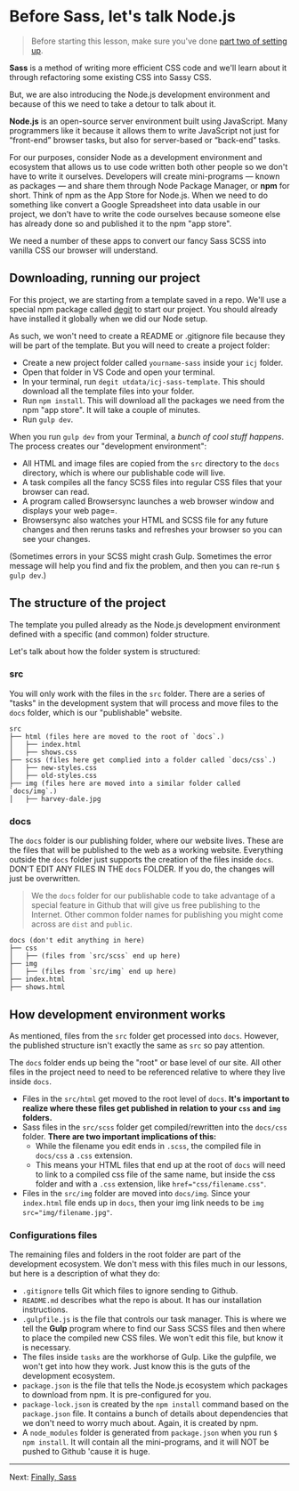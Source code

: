 # Before Sass, let's talk Node.js

> Before starting this lesson, make sure you've done [part two of setting up](https://github.com/utdata/icj-setting-up/blob/main/README.md).

**Sass** is a method of writing more efficient CSS code and we'll learn about it through refactoring some existing CSS into Sassy CSS.

But, we are also introducing the Node.js development environment and because of this we need to take a detour to talk about it.

**Node.js** is an open-source server environment built using JavaScript. Many programmers like it because it allows them to write JavaScript not just for “front-end” browser tasks, but also for server-based or “back-end” tasks.

For our purposes, consider Node as a development environment and ecosystem that allows us to use code written both other people so we don't have to write it ourselves. Developers will create mini-programs — known as packages — and share them through Node Package Manager, or **npm** for short. Think of npm as the App Store for Node.js. When we need to do something like convert a Google Spreadsheet into data usable in our project, we don't have to write the code ourselves because someone else has already done so and published it to the npm "app store".

We need a number of these apps to convert our fancy Sass SCSS into vanilla CSS our browser will understand.

## Downloading, running our project

For this project, we are starting from a template saved in a repo. We'll use a special npm package called [degit](https://www.npmjs.com/package/degit) to start our project. You should already have installed it globally when we did our Node setup.

As such, we won't need to create a README or .gitignore file because they will be part of the template. But you will need to create a project folder:

- Create a new project folder called `yourname-sass` inside your `icj` folder.
- Open that folder in VS Code and open your terminal.
- In your terminal, run `degit utdata/icj-sass-template`. This should download all the template files into your folder.
- Run `npm install`. This will download all the packages we need from the npm "app store". It will take a couple of minutes.
- Run `gulp dev`.

When you run `gulp dev` from your Terminal, a _bunch of cool stuff happens_. The process creates our "development environment":

- All HTML and image files are copied from the `src` directory to the `docs` directory, which is where our publishable code will live.
- A task compiles all the fancy SCSS files into regular CSS files that your browser can read.
- A program called Browsersync launches a web browser window and displays your web page=.
- Browsersync also watches your HTML and SCSS file for any future changes and then reruns tasks and refreshes your browser so you can see your changes.

(Sometimes errors in your SCSS might crash Gulp. Sometimes the error message will help you find and fix the problem, and then you can re-run `$ gulp dev`.)

## The structure of the project

The template you pulled already as the Node.js development environment defined with a specific (and common) folder structure.

Let's talk about how the folder system is structured:

### src

You will only work with the files in the `src` folder. There are a series of "tasks" in the development system that will process and move files to the `docs` folder, which is our "publishable" website.

```
src
├── html (files here are moved to the root of `docs`.)
│   ├── index.html
│   ├── shows.css
├── scss (files here get complied into a folder called `docs/css`.)
│   ├── new-styles.css
│   ├── old-styles.css
├── img (files here are moved into a similar folder called `docs/img`.)
│   ├── harvey-dale.jpg
```

### docs

The `docs` folder is our publishing folder, where our website lives. These are the files that will be published to the web as a working website. Everything outside the `docs` folder just supports the creation of the files inside `docs`. DON'T EDIT ANY FILES IN THE `docs` FOLDER. If you do, the changes will just be overwritten.

> We the `docs` folder for our publishable code to take advantage of a special feature in Github that will give us free publishing to the Internet. Other common folder names for publishing you might come across are `dist` and `public`.

```
docs (don't edit anything in here)
├── css
│   ├── (files from `src/scss` end up here)
├── img
│   ├── (files from `src/img` end up here)
├── index.html
├── shows.html

```

## How development environment works

As mentioned, files from the `src` folder get processed into `docs`. However, the published structure isn't exactly the same as `src` so pay attention.

The `docs` folder ends up being the "root" or base level of our site. All other files in the project need to need to be referenced relative to where they live inside `docs`.

- Files in the `src/html` get moved to the root level of `docs`. **It's important to realize where these files get published in relation to your `css` and `img` folders.**
- Sass files in the `src/scss` folder get compiled/rewritten into the `docs/css` folder. **There are two important implications of this:**
  - While the filename you edit ends in `.scss`, the compiled file in `docs/css` a `.css` extension.
  - This means your HTML files that end up at the root of `docs` will need to link to a compiled css file of the same name, but inside the css folder and with a `.css` extension, like `href="css/filename.css"`.
- Files in the `src/img` folder are moved into `docs/img`. Since your `index.html` file ends up in `docs`, then your img link needs to be `img src="img/filename.jpg"`.

### Configurations files

The remaining files and folders in the root folder are part of the development ecosystem. We don't mess with this files much in our lessons, but here is a description of what they do:

- `.gitignore` tells Git which files to ignore sending to Github.
- `README.md` describes what the repo is about. It has our installation instructions.
- `.gulpfile.js` is the file that controls our task manager. This is where we tell the **Gulp** program where to find our Sass SCSS files and then where to place the compiled new CSS files. We won't edit this file, but know it is necessary.
- The files inside `tasks` are the workhorse of Gulp. Like the gulpfile, we won't get into how they work. Just know this is the guts of the development ecosystem.
- `package.json` is the file that tells the Node.js ecosystem which packages to download from npm. It is pre-configured for you.
- `package-lock.json` is created by the `npm install` command based on the `package.json` file. It contains a bunch of details about dependencies that we don't need to worry much about. Again, it is created by npm.
- A `node_modules` folder is generated from `package.json` when you run `$ npm install`. It will contain all the mini-programs, and it will NOT be pushed to Github 'cause it is huge.

----

Next: [Finally, Sass](sass-02.md)

